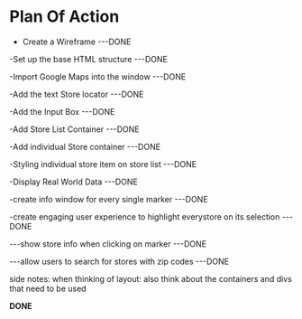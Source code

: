 # Plan Of Action

- Create a Wireframe ---DONE

-Set up the base HTML structure  ---DONE

-Import Google Maps into the window ---DONE

-Add the text Store locator ---DONE

-Add the Input Box ---DONE

-Add Store List Container ---DONE

-Add individual Store container ---DONE


-Styling individual store item on store list ---DONE

-Display Real World Data ---DONE

-create info window for every single marker ---DONE

-create engaging user experience to highlight everystore on its selection ---DONE


---show store info when clicking on marker ---DONE

---allow users to search for stores with zip codes ---DONE


side notes: when thinking of layout: also think about the containers and divs that need to be used 



**DONE**